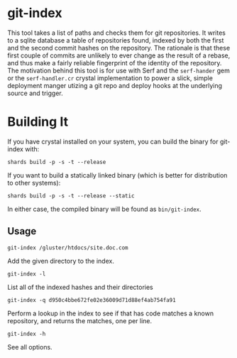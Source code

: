 # git-index

This tool takes a list of paths and checks them for git repositories. It writes to a sqlite database a table of repositories found, indexed by both the first and the second commit hashes on the repository. The rationale is that these first couple of commits are unlikely to ever change as the result of a rebase, and thus make a fairly reliable fingerprint of the identity of the repository. The motivation behind this tool is for use with  Serf and the `serf-hander` gem or the `serf-handler.cr` crystal implementation to power a slick, simple deployment manger utizing a git repo and deploy hooks at the underlying source and trigger.

# Building It

If you have crystal installed on your system, you can build the
binary for git-index with:

```crystal
shards build -p -s -t --release
```

If you want to build a statically linked binary (which is better for distribution to other systems):

```crystal
shards build -p -s -t --release --static
```

In either case, the compiled binary will be found as `bin/git-index`.

## Usage

```
git-index /gluster/htdocs/site.doc.com
```

Add the given directory to the index.

```
git-index -l
```

List all of the indexed hashes and their directories

```
git-index -q d950c4bbe672fe02e36009d71d88ef4ab754fa91
```

Perform a lookup in the index to see if that has code matches a known repository, and returns the matches, one per line.

```
git-index -h
```

See all options.
